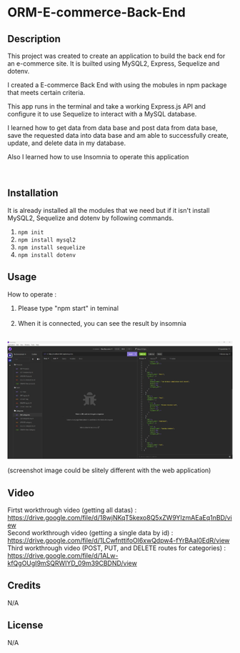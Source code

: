 # ORM-E-commerce-Back-End

## Description

<p>This project was created to create an application to build the back end for an e-commerce site. It is builted using MySQL2, Express, Sequelize and dotenv.</p>
<p>I created a E-commerce Back End with using the mobules in npm package that meets certain criteria.</p>
<p>This app runs in the terminal and take a working Express.js API and configure it to use Sequelize to interact with a MySQL database.</p>
<p>I learned how to get data from data base and post data from data base, save the requested data into data base and am able to successfully create, update, and delete data in my database.</p>
<p>Also I learned how to use Insomnia to operate this application</p><br>


## Installation

It is already installed all the modules that we need but if it isn't install MySQL2, Sequelize and dotenv by following commands.<br>
1. `npm init`
2. `npm install mysql2`
3. `npm install sequelize`
4. `npm install dotenv`


## Usage
How to operate : 
1. Please type "npm start" in teminal<br><br>
2. When it is connected, you can see the result by insomnia<br><br>



![webpage image](./Develop/src/Screenshot.jpg)<br>

(screenshot image could be slitely different with the web application)

## Video
Firtst workthrough video (getting all datas) : https://drive.google.com/file/d/18wjNKqT5kexo8Q5xZW9YIzmAEaEq1nBD/view <br>
Second workthrough video (getting a single data by id) : https://drive.google.com/file/d/1LCwfnttifoOl6xwQdpw4-fYrBAal0EdR/view<br>
Third workthrough video (POST, PUT, and DELETE routes for categories) : https://drive.google.com/file/d/1ALw-kfQgOUgI9mSQRWIYD_09m39CBDND/view<br>

## Credits

N/A

## License

N/A